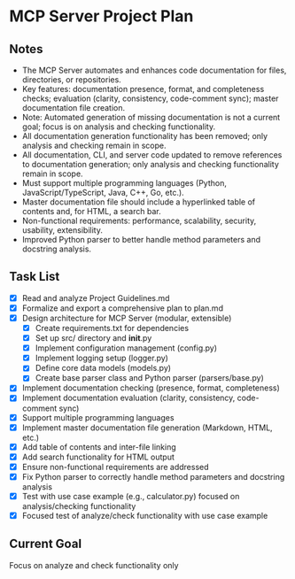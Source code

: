 # MCP Server Project Plan

## Notes
- The MCP Server automates and enhances code documentation for files, directories, or repositories.
- Key features: documentation presence, format, and completeness checks; evaluation (clarity, consistency, code-comment sync); master documentation file creation.
- Note: Automated generation of missing documentation is not a current goal; focus is on analysis and checking functionality.
- All documentation generation functionality has been removed; only analysis and checking remain in scope.
- All documentation, CLI, and server code updated to remove references to documentation generation; only analysis and checking functionality remain in scope.
- Must support multiple programming languages (Python, JavaScript/TypeScript, Java, C++, Go, etc.).
- Master documentation file should include a hyperlinked table of contents and, for HTML, a search bar.
- Non-functional requirements: performance, scalability, security, usability, extensibility.
- Improved Python parser to better handle method parameters and docstring analysis.

## Task List
- [x] Read and analyze Project Guidelines.md
- [x] Formalize and export a comprehensive plan to plan.md
- [x] Design architecture for MCP Server (modular, extensible)
  - [x] Create requirements.txt for dependencies
  - [x] Set up src/ directory and __init__.py
  - [x] Implement configuration management (config.py)
  - [x] Implement logging setup (logger.py)
  - [x] Define core data models (models.py)
  - [x] Create base parser class and Python parser (parsers/base.py)
- [x] Implement documentation checking (presence, format, completeness)
- [x] Implement documentation evaluation (clarity, consistency, code-comment sync)
- [x] Support multiple programming languages
- [x] Implement master documentation file generation (Markdown, HTML, etc.)
- [x] Add table of contents and inter-file linking
- [x] Add search functionality for HTML output
- [x] Ensure non-functional requirements are addressed
- [x] Fix Python parser to correctly handle method parameters and docstring analysis
- [x] Test with use case example (e.g., calculator.py) focused on analysis/checking functionality
- [x] Focused test of analyze/check functionality with use case example

## Current Goal
Focus on analyze and check functionality only